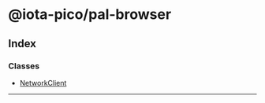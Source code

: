 


#  @iota-pico/pal-browser

## Index

### Classes

* [NetworkClient](classes/networkclient.md)



---
